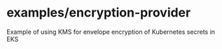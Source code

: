 # examples/encryption-provider

Example of using KMS for envelope encryption of Kubernetes secrets in EKS
